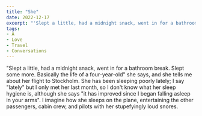 ```yaml
---
title: "She"
date: 2022-12-17
excerpt: "'Slept a little, had a midnight snack, went in for a bathroom break. Slept some more. Basically the life of a four-year-old' she says, and she tells me about her flight to Stockholm."
tags:
- A
- Love
- Travel
- Conversations
---
```

"Slept a little, had a midnight snack, went in for a bathroom break. Slept some more. Basically the life of a four-year-old" she says, and she tells me about her flight to Stockholm. She has been sleeping poorly lately; I say "lately" but I only met her last month, so I don't know what her sleep hygiene is, although she says "it has improved since I began falling asleep in your arms". I imagine how she sleeps on the plane, entertaining the other passengers, cabin crew, and pilots with her stupefyingly loud snores.